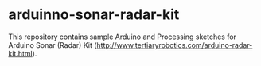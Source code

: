 # arduinno-sonar-radar-kit
This repository contains sample Arduino and Processing sketches for Arduino Sonar (Radar) Kit (http://www.tertiaryrobotics.com/arduino-radar-kit.html). 
